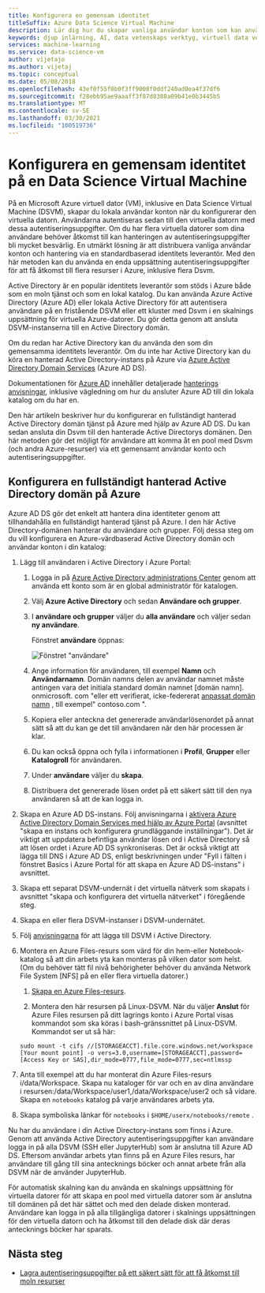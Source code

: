 ```yaml
---
title: Konfigurera en gemensam identitet
titleSuffix: Azure Data Science Virtual Machine
description: Lär dig hur du skapar vanliga användar konton som kan användas över flera data vetenskaps Virtual Machines. Du kan använda Azure Active Directory eller en lokal Active Directory för att autentisera användare till Data Science Virtual Machine.
keywords: djup inlärning, AI, data vetenskaps verktyg, virtuell data vetenskaps dator, Geospatial analys, team data vetenskaps process
services: machine-learning
ms.service: data-science-vm
author: vijetajo
ms.author: vijetaj
ms.topic: conceptual
ms.date: 05/08/2018
ms.openlocfilehash: 43ef0f55f0b0f3ff9008f0ddf240ad0ea4f37df6
ms.sourcegitcommit: f28ebb95ae9aaaff3f87d8388a09b41e0b3445b5
ms.translationtype: MT
ms.contentlocale: sv-SE
ms.lasthandoff: 03/30/2021
ms.locfileid: "100519736"
---
```

# <a name="set-up-a-common-identity-on-a-data-science-virtual-machine"></a>Konfigurera en gemensam identitet på en Data Science Virtual Machine

På en Microsoft Azure virtuell dator (VM), inklusive en Data Science Virtual Machine (DSVM), skapar du lokala användar konton när du konfigurerar den virtuella datorn. Användarna autentiseras sedan till den virtuella datorn med dessa autentiseringsuppgifter. Om du har flera virtuella datorer som dina användare behöver åtkomst till kan hanteringen av autentiseringsuppgifter bli mycket besvärlig. En utmärkt lösning är att distribuera vanliga användar konton och hantering via en standardbaserad identitets leverantör. Med den här metoden kan du använda en enda uppsättning autentiseringsuppgifter för att få åtkomst till flera resurser i Azure, inklusive flera Dsvm.

Active Directory är en populär identitets leverantör som stöds i Azure både som en moln tjänst och som en lokal katalog. Du kan använda Azure Active Directory (Azure AD) eller lokala Active Directory för att autentisera användare på en fristående DSVM eller ett kluster med Dsvm i en skalnings uppsättning för virtuella Azure-datorer. Du gör detta genom att ansluta DSVM-instanserna till en Active Directory domän.

Om du redan har Active Directory kan du använda den som din gemensamma identitets leverantör. Om du inte har Active Directory kan du köra en hanterad Active Directory-instans på Azure via [Azure Active Directory Domain Services](../../active-directory-domain-services/index.yml) (Azure AD DS).

Dokumentationen för [Azure AD](../../active-directory/index.yml) innehåller detaljerade [hanterings anvisningar](../../active-directory/hybrid/whatis-hybrid-identity.md), inklusive vägledning om hur du ansluter Azure AD till din lokala katalog om du har en.

Den här artikeln beskriver hur du konfigurerar en fullständigt hanterad Active Directory domän tjänst på Azure med hjälp av Azure AD DS. Du kan sedan ansluta din Dsvm till den hanterade Active Directorys domänen. Den här metoden gör det möjligt för användare att komma åt en pool med Dsvm (och andra Azure-resurser) via ett gemensamt användar konto och autentiseringsuppgifter.

## <a name="set-up-a-fully-managed-active-directory-domain-on-azure"></a>Konfigurera en fullständigt hanterad Active Directory domän på Azure

Azure AD DS gör det enkelt att hantera dina identiteter genom att tillhandahålla en fullständigt hanterad tjänst på Azure. I den här Active Directory-domänen hanterar du användare och grupper. Följ dessa steg om du vill konfigurera en Azure-värdbaserad Active Directory domän och användar konton i din katalog:

1. Lägg till användaren i Active Directory i Azure Portal: 

   1. Logga in på [Azure Active Directory administrations Center](https://aad.portal.azure.com) genom att använda ett konto som är en global administratör för katalogen.
    
   1. Välj **Azure Active Directory** och sedan **Användare och grupper**.
    
   1. I **användare och grupper** väljer du **alla användare** och väljer sedan **ny användare**.
   
        Fönstret **användare** öppnas:
      
        ![Fönstret "användare"](./media/add-user.png)
    
   1. Ange information för användaren, till exempel **Namn** och **Användarnamn**. Domän namns delen av användar namnet måste antingen vara det initiala standard domän namnet [domän namn]. onmicrosoft. com "eller ett verifierat, icke-federerat [anpassat domän namn](../../active-directory/fundamentals/add-custom-domain.md) , till exempel" contoso.com ".
    
   1. Kopiera eller anteckna det genererade användarlösenordet på annat sätt så att du kan ge det till användaren när den här processen är klar.
    
   1. Du kan också öppna och fylla i informationen i **Profil**, **Grupper** eller **Katalogroll** för användaren. 
    
   1. Under **användare** väljer du **skapa**.
    
   1. Distribuera det genererade lösen ordet på ett säkert sätt till den nya användaren så att de kan logga in.

1. Skapa en Azure AD DS-instans. Följ anvisningarna i  [aktivera Azure Active Directory Domain Services med hjälp av Azure Portal](../../active-directory-domain-services/tutorial-create-instance.md) (avsnittet "skapa en instans och konfigurera grundläggande inställningar"). Det är viktigt att uppdatera befintliga användar lösen ord i Active Directory så att lösen ordet i Azure AD DS synkroniseras. Det är också viktigt att lägga till DNS i Azure AD DS, enligt beskrivningen under "Fyll i fälten i fönstret Basics i Azure Portal för att skapa en Azure AD DS-instans" i avsnittet.

1. Skapa ett separat DSVM-undernät i det virtuella nätverk som skapats i avsnittet "skapa och konfigurera det virtuella nätverket" i föregående steg.
1. Skapa en eller flera DSVM-instanser i DSVM-undernätet.
1. Följ [anvisningarna](../../active-directory-domain-services/join-ubuntu-linux-vm.md) för att lägga till DSVM i Active Directory. 
1. Montera en Azure Files-resurs som värd för din hem-eller Notebook-katalog så att din arbets yta kan monteras på vilken dator som helst. (Om du behöver tätt fil nivå behörigheter behöver du använda Network File System [NFS] på en eller flera virtuella datorer.)

   1. [Skapa en Azure Files-resurs](../../storage/files/storage-how-to-create-file-share.md).
    
   2.  Montera den här resursen på Linux-DSVM. När du väljer **Anslut** för Azure Files resursen på ditt lagrings konto i Azure Portal visas kommandot som ska köras i bash-gränssnittet på Linux-DSVM. Kommandot ser ut så här:
   
   ```
   sudo mount -t cifs //[STORAGEACCT].file.core.windows.net/workspace [Your mount point] -o vers=3.0,username=[STORAGEACCT],password=[Access Key or SAS],dir_mode=0777,file_mode=0777,sec=ntlmssp
   ```
1. Anta till exempel att du har monterat din Azure Files-resurs i/data/Workspace. Skapa nu kataloger för var och en av dina användare i resursen:/data/Workspace/user1,/data/Workspace/user2 och så vidare. Skapa en `notebooks` katalog på varje användares arbets yta. 
1. Skapa symboliska länkar för `notebooks` i `$HOME/userx/notebooks/remote` .   

Nu har du användare i din Active Directory-instans som finns i Azure. Genom att använda Active Directory autentiseringsuppgifter kan användare logga in på alla DSVM (SSH eller JupyterHub) som är anslutna till Azure AD DS. Eftersom användar arbets ytan finns på en Azure Files resurs, har användare till gång till sina antecknings böcker och annat arbete från alla DSVM när de använder JupyterHub.

För automatisk skalning kan du använda en skalnings uppsättning för virtuella datorer för att skapa en pool med virtuella datorer som är anslutna till domänen på det här sättet och med den delade disken monterad. Användare kan logga in på alla tillgängliga datorer i skalnings uppsättningen för den virtuella datorn och ha åtkomst till den delade disk där deras antecknings böcker har sparats. 

## <a name="next-steps"></a>Nästa steg

* [Lagra autentiseringsuppgifter på ett säkert sätt för att få åtkomst till moln resurser](dsvm-secure-access-keys.md)